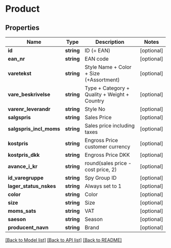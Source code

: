 # Product

## Properties
Name | Type | Description | Notes
------------ | ------------- | ------------- | -------------
**id** | **string** | ID (&#x3D; EAN) | [optional] 
**ean_nr** | **string** | EAN code | [optional] 
**varetekst** | **string** | Style Name  + Color + Size (+Assortment) | [optional] 
**vare_beskrivelse** | **string** | Type + Category + Quality + Weight + Country | [optional] 
**varenr_leverandr** | **string** | Style No | [optional] 
**salgspris** | **string** | Sales Price | [optional] 
**salgspris_incl_moms** | **string** | Sales price including taxes | [optional] 
**kostpris** | **string** | Engross Price customer currency | [optional] 
**kostpris_dkk** | **string** | Engross Price DKK | [optional] 
**avance_i_kr** | **string** | round(sales price - cost price, 2) | [optional] 
**id_varegruppe** | **string** | Spy Group ID | [optional] 
**lager_status_nskes** | **string** | Always set to 1 | [optional] 
**color** | **string** | Color | [optional] 
**size** | **string** | Size | [optional] 
**moms_sats** | **string** | VAT | [optional] 
**saeson** | **string** | Season | [optional] 
**producent_navn** | **string** | Brand | [optional] 

[[Back to Model list]](../README.md#documentation-for-models) [[Back to API list]](../README.md#documentation-for-api-endpoints) [[Back to README]](../README.md)


